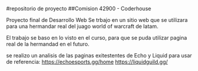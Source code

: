 #repositorio de proyecto
##Comision 42900 - Coderhouse

Proyecto final de Desarrollo Web
Se trbajo en un sitio web que se utilizara para una hermandar real del juago world of warcraft de latam.

El trabajo se baso en lo visto en el curso, para que se puda utilizar pagina real de la hermandad en el futuro.

se realizo un analisis de las paginas exitestentes de Echo y Liquid para usar de referencia: 
https://echoesports.gg/home 
https://liquidguild.gg/
